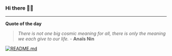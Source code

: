 ### Hi there 👋🏻


---

**Quote of the day**

> *There is not one big cosmic meaning for all, there is only the meaning we each give to our life.* - **Anaïs Nin** 

[![README.md](https://github.com/marcolovazzano/marcolovazzano/actions/workflows/readme.yml/badge.svg?branch=main)](https://github.com/marcolovazzano/marcolovazzano/actions/workflows/readme.yml)
